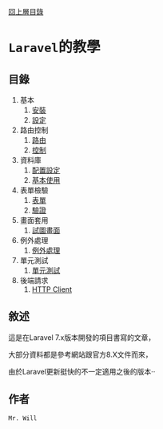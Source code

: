 [回上層目錄](../README.md)

# `Laravel`的教學

## **目錄**
01. 基本
    01. [安裝](01_基本/01_安裝.md)
    02. [設定](01_基本/02_設定.md)
02. 路由控制
    01. [路由](02_路由控制/01_路由.md)
    02. [控制](02_路由控制/02_控制.md)
03. 資料庫
    01. [配置設定](03_資料庫/01_配置設定.md)
    02. [基本使用](03_資料庫/02基本使用.md)
04. 表單檢驗
    01. [表單](04_表單驗證/01_表單.md)
    02. [驗證](04_表單驗證/02_檢驗.md)
05. 畫面套用
    01. [試圖畫面](05_畫面套用/01_試圖使用.md)
06. 例外處理
    01. [例外處理](06_例外處理/01_例外處理.md)
07. 單元測試
    01. [單元測試](07_單元測試/01_單元測試.md)
08. 後端請求
    01. [HTTP Client](08_後端請求/01_HTTP_Client.md)

## **敘述**
這是在Laravel 7.x版本開發的項目書寫的文章，

大部分資料都是參考網站跟官方8.X文件而來，

由於Laravel更新挺快的不一定適用之後的版本‧‧

## **作者**
`Mr. Will`
